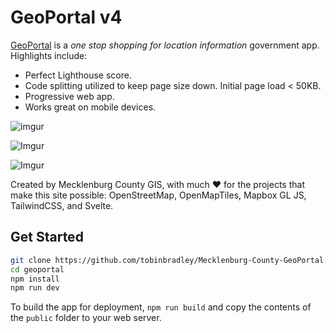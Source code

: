 # GeoPortal v4

[GeoPortal](https://mcmap.org/geoportal) is a *one stop shopping for location information* government app. Highlights include:  

* Perfect Lighthouse score. 
* Code splitting utilized to keep page size down. Initial page load < 50KB.
* Progressive web app.
* Works great on mobile devices.

![imgur](https://i.imgur.com/m9MAQcL.gif)

![Imgur](https://i.imgur.com/3OGcvgS.png)

![Imgur](https://i.imgur.com/mL958Eo.png)

Created by Mecklenburg County GIS, with much ♥ for the projects that make this site possible: OpenStreetMap, OpenMapTiles, Mapbox GL JS, TailwindCSS, and Svelte.


## Get Started

```bash
git clone https://github.com/tobinbradley/Mecklenburg-County-GeoPortal.git geoportal
cd geoportal
npm install
npm run dev
```

To build the app for deployment, `npm run build` and copy the contents of the `public` folder to your web server.

